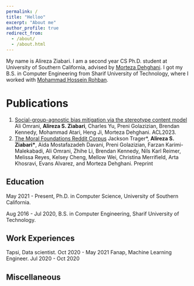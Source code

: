 ```yaml
---
permalink: /
title: "Helloo"
excerpt: "About me"
author_profile: true
redirect_from: 
  - /about/
  - /about.html
---
```


My name is Alireza Ziabari. I am a second year CS Ph.D. student at University of Southern California, advised by [Morteza Dehghani](https://www.mola-lab.org/people). I got my B.S. in Computer Engineering from Sharif University of Technology, where I worked with [Mohammad Hossein Rohban](https://sharif.edu/~rohban/index.html).

Publications 
======
1. [Social-group-agnostic bias mitigation via the stereotype content model](https://blender.cs.illinois.edu/paper/debiasing2023b.pdf) Ali Omrani, **Alireza S. Ziabari**, Charles Yu, Preni Golazizian, Brendan Kennedy, Mohammad Atari, Heng Ji, Morteza Dehghani. ACL2023.
1. [The Moral Foundations Reddit Corpus](https://arxiv.org/pdf/2208.05545.pdf) Jackson Trager*, **Alireza S. Ziabari\***, Aida Mostafazadeh Davani, Preni Golazizian, Farzan Karimi-Malekabadi, Ali Omrani, Zhihe Li, Brendan Kennedy, Nils Karl Reimer, Melissa Reyes, Kelsey Cheng, Mellow Wei, Christina Merrifield, Arta Khosravi, Evans Alvarez, and Morteza Dehghani. Preprint

Education
------
May 2021 - Present, 
Ph.D. in Computer Science, University of Southern California.

Aug 2016 - Jul 2020, 
B.S. in Computer Engineering, Sharif University of Technology.


Work Experiences
------
Tapsi, Data scientist. Oct 2020 - May 2021
Fanap, Machine Learning Engineer. Jul 2020 - Oct 2020

Miscellaneous
------
